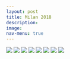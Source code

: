 ```yaml
---
layout: post
title: Milan 2018
description:
image:
nav-menu: true
---
```

![](assets/images/milan/ITALIA-MILAN-2018.2.jpg)
![](assets/images/milan/ITALIA-MILAN-2018.3.jpg)
![](assets/images/milan/ITALIA-MILAN-2018.4.jpg)
![](assets/images/milan/ITALIA-MILAN-2018.5.jpg)
![](assets/images/milan/ITALIA-MILAN-2018.6.jpg)
![](assets/images/milan/ITALIA-MILAN-2018.7.jpg)
![](assets/images/milan/ITALIA-MILAN-2018.8.jpg)
![](assets/images/milan/ITALIA-MILAN-2018.jpg)
